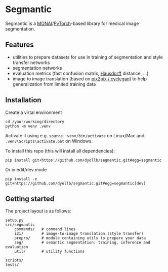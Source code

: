 # Segmantic

Segmantic is a [MONAI]/[PyTorch]-based library for medical image segmentation.

## Features

- utilities to prepare datasets for use in training of segmentation and style transfer networks
- segmentation networks
- evaluation metrics (fast confusion matrix, [Hausdorff] distance, ...)
- image to image translation (based on [pix2pix / cyclegan](https://github.com/junyanz/pytorch-CycleGAN-and-pix2pix)) to help generalization from limited training data

## Installation

Create a virtal environment

```
cd /your/working/directory
python -m venv .venv
```

Activate it using e.g. `source .venv/bin/activate` on Linux/Mac and `.venv\Scripts\activate.bat` on Windows.

To install this repo (this will install all dependencies):

```
pip install git+https://github.com/dyollb/segmantic.git#egg=segmantic
```

Or in edit/dev mode

```
pip install -e git+https://github.com/dyollb/segmantic.git#egg=segmantic[dev]
```

## Getting started

The project layout is as follows:

```
setup.py
src/segmantic
    commands/   # command lines
    i2i/        # image-to-image translation (style transfer)
    prepro/     # module containing utils to prepare your data
    seg/        # semantic segmentation: training, inference and evaluation
    util/       # utility functions

scripts/
tests/
```

<!-- INVISIBLE REFERENCES BELOW THIS LINE. ORDER ALPHABETICALLY -->

[hausdorff]: https://en.wikipedia.org/wiki/Hausdorff_space
[monai]: https://monai.io/
[pytorch]: https://pytorch.org/
